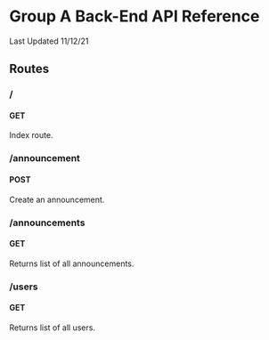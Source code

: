 # Group A Back-End API Reference

Last Updated 11/12/21

## Routes

### /

#### GET
Index route.

### /announcement

#### POST
Create an announcement.

### /announcements

#### GET
Returns list of all announcements.

### /users

#### GET
Returns list of all users.